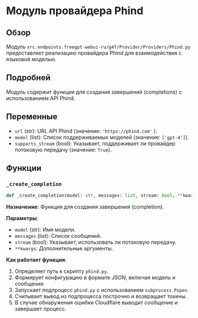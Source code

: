 # Модуль провайдера Phind

## Обзор

Модуль `src.endpoints.freegpt-webui-ru/g4f/Provider/Providers/Phind.py` предоставляет реализацию провайдера Phind для взаимодействия с языковой моделью.

## Подробней

Модуль содержит функции для создания завершений (completions) с использованием API Phind.

## Переменные

*   `url` (str): URL API Phind (значение: `'https://phind.com'` ).
*   `model` (list): Список поддерживаемых моделей (значение: `['gpt-4']`).
*   `supports_stream` (bool): Указывает, поддерживает ли провайдер потоковую передачу (значение: `True`).

## Функции

### `_create_completion`

```python
def _create_completion(model: str, messages: list, stream: bool, **kwargs):
```

**Назначение**: Функция для создания завершения (completion).

**Параметры**:

*   `model` (str): Имя модели.
*   `messages` (list): Список сообщений.
*   `stream` (bool): Указывает, использовать ли потоковую передачу.
*   `**kwargs`: Дополнительные аргументы.

**Как работает функция**:

1.  Определяет путь к скрипту `phind.py`.
2.  Формирует конфигурацию в формате JSON, включая модель и сообщения.
3.  Запускает подпроцесс `phind.py` с использованием `subprocess.Popen`.
4.  Считывает вывод из подпроцесса построчно и возвращает токены.
5.  В случае обнаружения ошибки Cloudflare выводит сообщение и завершает процесс.